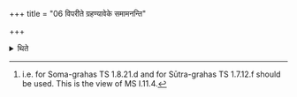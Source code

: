 +++
title = "06 विपरीते ग्रहण्यावेके समामनन्ति"

+++

<details><summary>थिते</summary>

6. According to some (ritualists) the verses for the drawings of (both these types of scoops) should be reverse.[^1]  


[^1]: i.e. for Soma-grahas TS 1.8.21.d and for Sūtra-grahas TS 1.7.12.f should be used. This is the view of MS I.11.4. 
</details>
